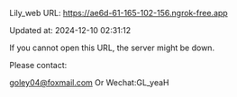 Lily_web URL: https://ae6d-61-165-102-156.ngrok-free.app

Updated at: 2024-12-10 02:31:12

If you cannot open this URL, the server might be down.

Please contact: 

goley04@foxmail.com Or Wechat:GL_yeaH